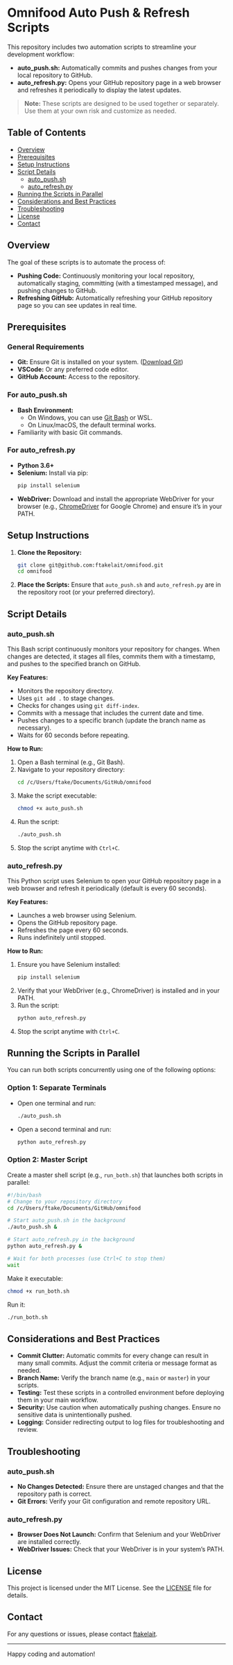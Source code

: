 # Omnifood Auto Push & Refresh Scripts

This repository includes two automation scripts to streamline your development workflow:

- **auto_push.sh:** Automatically commits and pushes changes from your local repository to GitHub.
- **auto_refresh.py:** Opens your GitHub repository page in a web browser and refreshes it periodically to display the latest updates.

> **Note:** These scripts are designed to be used together or separately. Use them at your own risk and customize as needed.

## Table of Contents

- [Overview](#overview)
- [Prerequisites](#prerequisites)
- [Setup Instructions](#setup-instructions)
- [Script Details](#script-details)
  - [auto_push.sh](#auto_pushsh)
  - [auto_refresh.py](#auto_refreshpy)
- [Running the Scripts in Parallel](#running-the-scripts-in-parallel)
- [Considerations and Best Practices](#considerations-and-best-practices)
- [Troubleshooting](#troubleshooting)
- [License](#license)
- [Contact](#contact)

## Overview

The goal of these scripts is to automate the process of:

- **Pushing Code:** Continuously monitoring your local repository, automatically staging, committing (with a timestamped message), and pushing changes to GitHub.
- **Refreshing GitHub:** Automatically refreshing your GitHub repository page so you can see updates in real time.

## Prerequisites

### General Requirements

- **Git:** Ensure Git is installed on your system. ([Download Git](https://git-scm.com/))
- **VSCode:** Or any preferred code editor.
- **GitHub Account:** Access to the repository.

### For auto_push.sh

- **Bash Environment:**
  - On Windows, you can use [Git Bash](https://gitforwindows.org/) or WSL.
  - On Linux/macOS, the default terminal works.
- Familiarity with basic Git commands.

### For auto_refresh.py

- **Python 3.6+**
- **Selenium:** Install via pip:
  ```bash
  pip install selenium
  ```
- **WebDriver:** Download and install the appropriate WebDriver for your browser (e.g., [ChromeDriver](https://sites.google.com/chromium.org/driver/) for Google Chrome) and ensure it’s in your PATH.

## Setup Instructions

1. **Clone the Repository:**

   ```bash
   git clone git@github.com:ftakelait/omnifood.git
   cd omnifood
   ```

2. **Place the Scripts:**
   Ensure that `auto_push.sh` and `auto_refresh.py` are in the repository root (or your preferred directory).

## Script Details

### auto_push.sh

This Bash script continuously monitors your repository for changes. When changes are detected, it stages all files, commits them with a timestamp, and pushes to the specified branch on GitHub.

**Key Features:**

- Monitors the repository directory.
- Uses `git add .` to stage changes.
- Checks for changes using `git diff-index`.
- Commits with a message that includes the current date and time.
- Pushes changes to a specific branch (update the branch name as necessary).
- Waits for 60 seconds before repeating.

**How to Run:**

1. Open a Bash terminal (e.g., Git Bash).
2. Navigate to your repository directory:
   ```bash
   cd /c/Users/ftake/Documents/GitHub/omnifood
   ```
3. Make the script executable:
   ```bash
   chmod +x auto_push.sh
   ```
4. Run the script:
   ```bash
   ./auto_push.sh
   ```
5. Stop the script anytime with `Ctrl+C`.

### auto_refresh.py

This Python script uses Selenium to open your GitHub repository page in a web browser and refresh it periodically (default is every 60 seconds).

**Key Features:**

- Launches a web browser using Selenium.
- Opens the GitHub repository page.
- Refreshes the page every 60 seconds.
- Runs indefinitely until stopped.

**How to Run:**

1. Ensure you have Selenium installed:
   ```bash
   pip install selenium
   ```
2. Verify that your WebDriver (e.g., ChromeDriver) is installed and in your PATH.
3. Run the script:
   ```bash
   python auto_refresh.py
   ```
4. Stop the script anytime with `Ctrl+C`.

## Running the Scripts in Parallel

You can run both scripts concurrently using one of the following options:

### Option 1: Separate Terminals

- Open one terminal and run:
  ```bash
  ./auto_push.sh
  ```
- Open a second terminal and run:
  ```bash
  python auto_refresh.py
  ```

### Option 2: Master Script

Create a master shell script (e.g., `run_both.sh`) that launches both scripts in parallel:

```bash
#!/bin/bash
# Change to your repository directory
cd /c/Users/ftake/Documents/GitHub/omnifood

# Start auto_push.sh in the background
./auto_push.sh &

# Start auto_refresh.py in the background
python auto_refresh.py &

# Wait for both processes (use Ctrl+C to stop them)
wait
```

Make it executable:

```bash
chmod +x run_both.sh
```

Run it:

```bash
./run_both.sh
```

## Considerations and Best Practices

- **Commit Clutter:** Automatic commits for every change can result in many small commits. Adjust the commit criteria or message format as needed.
- **Branch Name:** Verify the branch name (e.g., `main` or `master`) in your scripts.
- **Testing:** Test these scripts in a controlled environment before deploying them in your main workflow.
- **Security:** Use caution when automatically pushing changes. Ensure no sensitive data is unintentionally pushed.
- **Logging:** Consider redirecting output to log files for troubleshooting and review.

## Troubleshooting

### auto_push.sh

- **No Changes Detected:** Ensure there are unstaged changes and that the repository path is correct.
- **Git Errors:** Verify your Git configuration and remote repository URL.

### auto_refresh.py

- **Browser Does Not Launch:** Confirm that Selenium and your WebDriver are installed correctly.
- **WebDriver Issues:** Check that your WebDriver is in your system’s PATH.

## License

This project is licensed under the MIT License. See the [LICENSE](LICENSE) file for details.

## Contact

For any questions or issues, please contact [ftakelait](mailto:ftakelait@gmail.com).

---

Happy coding and automation!
